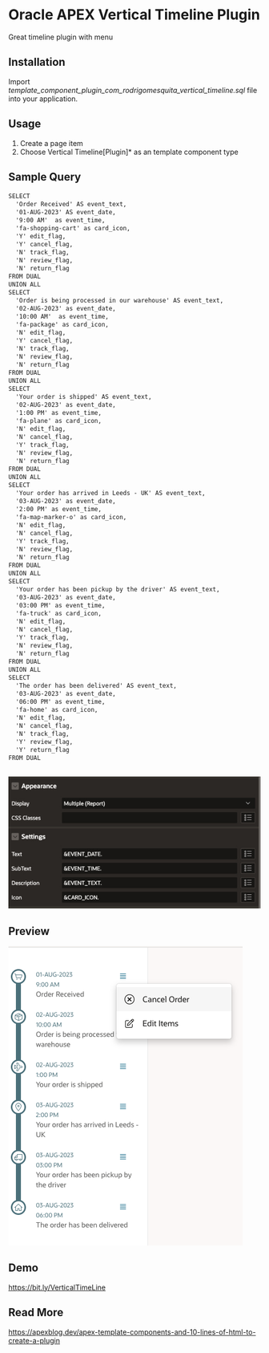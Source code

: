 # Oracle APEX Vertical Timeline Plugin
Great timeline plugin with menu

## Installation ##
Import *template_component_plugin_com_rodrigomesquita_vertical_timeline.sql* file into your application.

## Usage ##
1. Create a page item
2. Choose Vertical Timeline[Plugin]* as an template component type

## Sample Query ##
```
SELECT
  'Order Received' AS event_text,
  '01-AUG-2023' AS event_date,
  '9:00 AM'  as event_time,
  'fa-shopping-cart' as card_icon,
  'Y' edit_flag,
  'Y' cancel_flag,
  'N' track_flag,
  'N' review_flag,
  'N' return_flag
FROM DUAL
UNION ALL
SELECT
  'Order is being processed in our warehouse' AS event_text,
  '02-AUG-2023' as event_date,
  '10:00 AM'  as event_time,
  'fa-package' as card_icon,
  'N' edit_flag,
  'Y' cancel_flag,
  'N' track_flag,
  'N' review_flag,
  'N' return_flag
FROM DUAL
UNION ALL
SELECT
  'Your order is shipped' AS event_text,
  '02-AUG-2023' as event_date,
  '1:00 PM' as event_time,
  'fa-plane' as card_icon,
  'N' edit_flag,
  'N' cancel_flag,
  'Y' track_flag,
  'N' review_flag,
  'N' return_flag
FROM DUAL
UNION ALL
SELECT
  'Your order has arrived in Leeds - UK' AS event_text,
  '03-AUG-2023' as event_date,
  '2:00 PM' as event_time,
  'fa-map-marker-o' as card_icon,
  'N' edit_flag,
  'N' cancel_flag,
  'Y' track_flag,
  'N' review_flag,
  'N' return_flag
FROM DUAL
UNION ALL
SELECT
  'Your order has been pickup by the driver' AS event_text,
  '03-AUG-2023' as event_date,
  '03:00 PM' as event_time,
  'fa-truck' as card_icon,
  'N' edit_flag,
  'N' cancel_flag,
  'Y' track_flag,
  'N' review_flag,
  'N' return_flag
FROM DUAL
UNION ALL
SELECT
  'The order has been delivered' AS event_text,
  '03-AUG-2023' as event_date,
  '06:00 PM' as event_time,
  'fa-home' as card_icon,
  'N' edit_flag,
  'N' cancel_flag,
  'N' track_flag,
  'Y' review_flag,
  'Y' return_flag
FROM DUAL


```
 ![Preview](assets/configuration.jpg)

## Preview ##
![Preview](assets/plugin_preview.jpg)

## Demo ##
https://bit.ly/VerticalTimeLine

## Read More ##
https://apexblog.dev/apex-template-components-and-10-lines-of-html-to-create-a-plugin

